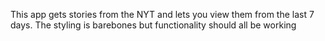 This app gets stories from the NYT and lets you view them from the last 7 days.
The styling is barebones but functionality should all be working

